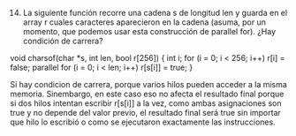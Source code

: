 14) La siguiente función recorre una cadena s de longitud len y guarda en el array r cuales caracteres aparecieron en la cadena (asuma, por un momento, que podemos usar esta construcción de parallel for). ¿Hay condición de carrera? 

void charsof(char *s, int len, bool r[256]) {
    int i; 
    for (i = 0; i < 256; i++) 
        r[i] = false; 
    parallel for (i = 0; i < len; i++) 
        r[s[i]] = true; 
}

Si hay condicion de carrera, porque varios hilos pueden acceder a la misma memoria. 
Sinembargo, en este caso eso no afecta el resultado final porque si dos hilos intentan escribir r[s[i]] a la vez, como ambas asignaciones son true y no depende del valor previo, el resultado final será true sin importar que hilo lo escribió o como se ejecutaron exactamente las instrucciones.